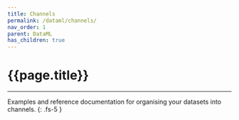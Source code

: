 ```yaml
---
title: Channels
permalink: /dataml/channels/
nav_order: 1
parent: DataML
has_children: true
---
```


# {{page.title}}

---

Examples and reference documentation for organising your datasets into channels.
{: .fs-5 }